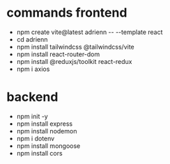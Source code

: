 # commands frontend
- npm create vite@latest adrienn -- --template react
- cd adrienn
- npm install tailwindcss @tailwindcss/vite
- npm install react-router-dom
- npm install @reduxjs/toolkit react-redux
- npm i axios


# backend
- npm init -y
- npm install express
- npm install nodemon
- npm i dotenv
- npm install mongoose
- npm install cors